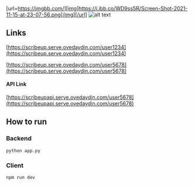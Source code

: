
[url=https://imgbb.com/][img]https://i.ibb.co/WD9ss5R/Screen-Shot-2021-11-15-at-23-07-56.png[/img][/url]
![alt text](https://i.ibb.co/WD9ss5R/Screen-Shot-2021-11-15-at-23-07-56.png "Logo Title Text 1")

## Links
[https://scribeup.serve.ovedaydin.com/user1234](https://scribeup.serve.ovedaydin.com/user1234)

[https://scribeup.serve.ovedaydin.com/user5678](https://scribeup.serve.ovedaydin.com/user5678)

#### API Link
[https://scribeupapi.serve.ovedaydin.com/user5678](https://scribeupapi.serve.ovedaydin.com/user5678)

## How to run

### Backend
```
python app.py
```
### Client
```
npm run dev
```
